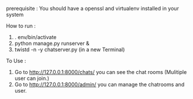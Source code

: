 prerequisite : You should have a openssl and virtualenv installed in your system

How to run : 
1. . env/bin/activate
2. python manage.py runserver &
7. twistd -n -y chatserver.py (in a new Terminal)

To Use :
1. Go to http://127.0.0.1:8000/chats/ you can see the chat rooms (Mulitiple user can join.)
2. Go to http://127.0.0.1:8000/admin/ you can manage the chatrooms and user. 


